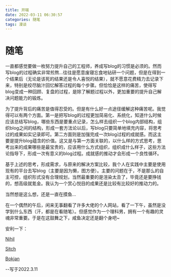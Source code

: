 ```yaml
---
title: 开端
date: 2022-03-11 06:30:57
categories: 随笔
tags: 漫谈
---
```


# 随笔

一直都感觉要做一枚努力提升自己的工程师，养成写blog的习惯是必须的。然而写blog的过程确实非常煎熬...往往是愿意废寝忘食地钻研一个问题，但是在得到一个结果后（无论是该死的结果还是令人喜悦的结果），就不愿意花费精力去记录下来，特别是绞尽脑汁回忆解答过程的每个步骤。但恰恰是这样的痛苦，使得写blog变成一种回顾、复盘的过程，是除了解题过程以外，更加重要的提升自己解决问题能力的锻炼。

为了提升背后的痛苦是值得忍受的。但是有什么好一点途径缓解这种痛苦呢。我觉得可以有两个方面。第一是把写blog的过程更加简易化、系统化，知道什么时候应该总结写blog，哪些东西是要重点记录，怎么样去组织一个blog内部结构，组织blog之间的结构，形成一套方法论以后，写blog只要简单地填充内容，将思考过的成果如实记录即可。第二方面则是加强完成一次blog过程的成就感。而这主要是提升blog蕴含的价值。这又是与第一方面关联的，以什么样的方式思考，思考出来的成果哪些是最宝贵的，应该用什么方式组织，组织成什么样子，这些方法论指导下，形成一次有意义的blog过程。成就感的推动才会形成一个良性循环。

基于上述的思考，形成需求，与原来的解决方案比较，我个人在实践中主要是使用现有的平台去写blog（主要是因为懒，图方便）。主要的问题在于，不是那么的自主可控，组织形式没有合理规划，当然最重要的是渲染太丑了，毕竟还是要挣钱的，想高级就氪金。我认为一个赏心悦目的成果还是比较有比较好的推动力的。

当然想是这么想，还是一直在摸鱼...

在一个偶然的午后，闲来无事翻看了许多大佬的个人网站，看了一下午，虽然是没学到什么东西（汗，都是在看随笔）。但感觉作为一个理科男，拥有一个有趣的灵魂非常重要。于是在这鼓舞之下，咸鱼决定还是翻个身吧~

安利一下：

[Nihil](https://nihil.cc/)

[Sitch](https://alobal.github.io/)

[Bokjan](https://bokjan.com/)

--写于2022.3.11
